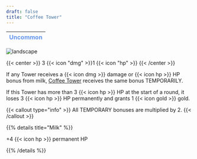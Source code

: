 ```yaml
---
draft: false
title: "Coffee Tower"
---
```

| <span style="color:CornflowerBlue"> Uncommon </span> |
|--------|

![landscape](/images/towers/towerS_33.png)

{{< center >}}
3 {{< icon "dmg" >}}1 {{< icon "hp" >}}
{{< /center >}}

If any Tower receives a {{< icon dmg >}} damage or {{< icon hp >}} HP bonus from milk, [Coffee Tower](/towers/coffee-tower) receives the same bonus TEMPORARILY.

If this Tower has more than 3 {{< icon hp >}} HP at the start of a round, it loses 3 {{< icon hp >}} HP permanently and grants 1 {{< icon gold >}} gold.

{{< callout type="info" >}}
All TEMPORARY bonuses are multiplied by 2.
{{< /callout >}}

{{% details title="Milk" %}}

+4 {{< icon hp >}} permanent HP

{{% /details %}}
